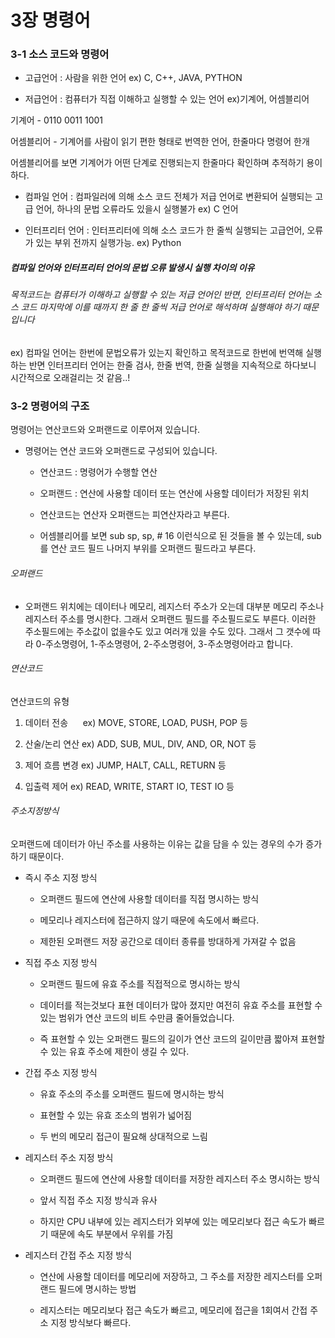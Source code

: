 # 3장 명령어

### 3-1 소스 코드와 명령어

- 고급언어 : 사람을 위한 언어 ex) C, C++, JAVA, PYTHON

- 저급언어 : 컴퓨터가 직접 이해하고 실행할 수 있는 언어 ex)기계어, 어셈블리어

기계어 - 0110 0011 1001

어셈블리어 - 기계어를 사람이 읽기 편한 형태로 번역한 언어, 한줄마다 명령어 한개

어셈블리어를 보면 기계어가 어떤 단계로 진행되는지 한줄마다 확인하며 추적하기 용이하다.

- 컴파일 언어 : 컴파일러에 의해 소스 코드 전체가 저급 언어로 변환되어 실행되는 고급 언어, 하나의 문법 오류라도 있을시 실행불가 ex) C 언어

- 인터프리터 언어 : 인터프리터에 의해 소스 코드가 한 줄씩 실행되는 고급언어, 오류가 있는 부위 전까지 실행가능.  ex) Python  

##### 컴파일 언어와 인터프리터 언어의 문법 오류 발생시 실행 차이의 이유

###### 목적코드는 컴퓨터가 이해하고 실행할 수 있는 저급 언어인 반면, 인터프리터 언어는 소스 코드 마지막에 이를 때까지 한 줄 한 줄씩 저급 언어로 해석하며 실행해야 하기 때문입니다

ex) 컴파일 언어는 한번에 문법오류가 있는지 확인하고 목적코드로 한번에 번역해 실행하는 반면 인터프리터 언어는 한줄 검사, 한줄 번역, 한줄 실행을 지속적으로 하다보니 시간적으로 오래걸리는 것 같음..!

### 3-2 명령어의 구조

명령어는 연산코드와 오퍼랜드로 이루어져 있습니다.

- 명령어는 연산 코드와 오퍼랜드로 구성되어 있습니다. 
  
  - 연산코드 : 명령어가 수행할 연산
  
  - 오퍼랜드 : 연산에 사용할 데이터 또는 연산에 사용할 데이터가 저장된 위치
  
  - 연산코드는 연산자 오퍼랜드는 피연산자라고 부른다.
  
  - 어셈블리어를 보면  sub     sp, sp, # 16 이런식으로 된 것들을 볼 수 있는데,           sub를 연산 코드 필드 나머지 부위를 오퍼랜드 필드라고 부른다.

###### 오퍼랜드

- 오퍼랜드 위치에는 데이터나 메모리, 레지스터 주소가 오는데 대부분 메모리 주소나 레지스터 주소를 명시한다. 그래서 오퍼랜드 필드를 주소필드로도 부른다. 이러한 주소필드에는 주소값이 없을수도 있고 여러개 있을 수도 있다. 그래서 그 갯수에 따라 0-주소명령어, 1-주소명령어, 2-주소명령어, 3-주소명령어라고 합니다. 

###### 연산코드

연산코드의 유형

1. 데이터 전송            ex) MOVE, STORE, LOAD, PUSH, POP 등

2. 산술/논리 연산       ex) ADD, SUB, MUL, DIV, AND, OR, NOT 등

3. 제어 흐름 변경       ex) JUMP, HALT, CALL, RETURN 등

4. 입출력 제어            ex) READ, WRITE, START IO, TEST IO 등

###### 주소지정방식

오퍼랜드에 데이터가 아닌 주소를 사용하는 이유는 값을 담을 수 있는 경우의 수가 증가하기 때문이다.

- 즉시 주소 지정 방식 
  
  - 오퍼랜드 필드에 연산에 사용할 데이터를 직접 명시하는 방식
  
  - 메모리나 레지스터에 접근하지 않기 때문에 속도에서 빠르다.
  
  - 제한된 오퍼랜드 저장 공간으로 데이터 종류를 방대하게 가져갈 수 없음

- 직접 주소 지정 방식
  
  - 오퍼랜드 필드에 유효 주소를 직접적으로 명시하는 방식
  
  - 데이터를 적는것보다 표현 데이터가 많아 졌지만 여전히 유효 주소를 표현할 수 있는 범위가 연산 코드의 비트 수만큼 줄어들었습니다.
  
  - 즉 표현할 수 있는 오퍼랜드 필드의 길이가 연산 코드의 길이만큼 짧아져 표현할 수 있는 유효 주소에 제한이 생길 수 있다.

- 간접 주소 지정 방식
  
  - 유효 주소의 주소를 오퍼랜드 필드에 명시하는 방식
  
  - 표현할 수 있는 유효 조소의 범위가 넓어짐
  
  - 두 번의 메모리 접근이 필요해 상대적으로 느림

- 레지스터 주소 지정 방식
  
  - 오퍼랜드 필드에 연산에 사용할 데이터를 저장한 레지스터 주소 명시하는 방식
  
  - 앞서 직접 주소 지정 방식과 유사
  
  - 하지만 CPU 내부에 있는 레지스터가 외부에 있는 메모리보다 접근 속도가 빠르기 때문에 속도 부분에서 우위를 가짐

- 레지스터 간접 주소 지정 방식
  
  - 연산에 사용할 데이터를 메모리에 저장하고, 그 주소를 저장한 레지스터를 오퍼랜드 필드에 명시하는 방법
  
  - 레지스터는 메모리보다 접근 속도가 빠르고, 메모리에 접근을 1회여서 간접 주소 지정 방식보다  빠르다.
